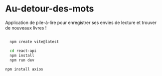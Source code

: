 # Au-detour-des-mots
Application de pile-à-lire pour enregistrer ses envies de lecture et trouver de nouveaux livres !

## 
```bash
  npm create vite@latest
```

```bash
  cd react-api
  npm install
  npm run dev
```

```bash
npm install axios
```